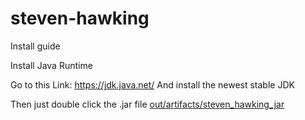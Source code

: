 # steven-hawking

Install guide

Install Java Runtime

Go to this Link: https://jdk.java.net/ 
And install the newest stable JDK

Then just double click the .jar file [out/artifacts/steven_hawking_jar](out/artifacts/steven_hawking_jar)
